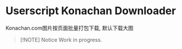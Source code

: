 # Userscript Konachan Downloader

Konachan.com图片按页面批量打包下载, 默认下载大图

> [!NOTE] Notice
Work in progress.